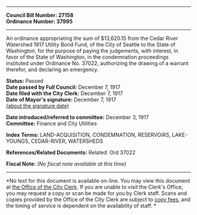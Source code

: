 * * * * *  
  
**Council Bill Number: [](#h0)[](#h2)27158**   
**Ordinance Number: 37995**  
  
* * * * *  
  
An ordinance appropriating the sum of $13,620.15 from the Cedar River Watershed 1917 Utility Bond Fund, of the City of Seattle to the State of Washington, for the purpose of paying the judgements, with interest, in favor of the State of Washington, in the condemnation proceedings instituted under Ordinance No. 37022, authorizing the drawing of a warrant therefor, and declaring an emergency.  
  
**Status:** Passed   
**Date passed by Full Council:** December 7, 1917   
**Date filed with the City Clerk:** December 7, 1917   
**Date of Mayor's signature:** December 7, 1917   
[(about the signature date)](/~public/approvaldate.htm)   
  
  
**Date introduced/referred to committee:** December 3, 1917   
**Committee:** Finance and City Utilities   
  
**Index Terms:** LAND-ACQUISITION, CONDEMNATION, RESERVOIRS, LAKE-YOUNGS, CEDAR-RIVER, WATERSHEDS  
  
**References/Related Documents:** Related: Ord 37022  
  
**Fiscal Note:** *(No fiscal note available at this time)*  
  
* * * * *  
  
*No text for this document is available on-line. You may view this document at [the Office of the City Clerk](http://www.seattle.gov/leg/clerk/contactUs.htm). If you are unable to visit the Clerk's Office, you may request a copy or scan be made for you by Clerk staff. Scans and copies provided by the Office of the City Clerk are subject to [copy fees](http://clerk.seattle.gov/~public/clerkfees.htm), and the timing of service is dependent on the availability of staff. *  
  
  
